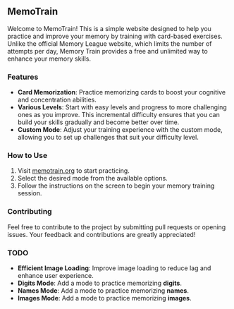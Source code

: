## MemoTrain

Welcome to MemoTrain! This is a simple website designed to help you practice and improve your memory by training with card-based exercises. Unlike the official Memory League website, which limits the number of attempts per day, Memory Train provides a free and unlimited way to enhance your memory skills.

### Features

- **Card Memorization**: Practice memorizing cards to boost your cognitive and concentration abilities.
- **Various Levels**: Start with easy levels and progress to more challenging ones as you improve. This incremental difficulty ensures that you can build your skills gradually and become better over time.
- **Custom Mode**: Adjust your training experience with the custom mode, allowing you to set up challenges that suit your difficulty level.

### How to Use

1. Visit [memotrain.org](http://memotrain.org) to start practicing.
2. Select the desired mode from the available options.
3. Follow the instructions on the screen to begin your memory training session.

### Contributing

Feel free to contribute to the project by submitting pull requests or opening issues. Your feedback and contributions are greatly appreciated!


### TODO

- **Efficient Image Loading**: Improve image loading to reduce lag and enhance user experience.
- **Digits Mode**: Add a mode to practice memorizing **digits**.
- **Names Mode**:  Add a mode to practice memorizing **names**.
- **Images Mode**: Add a mode to practice memorizing **images**.
